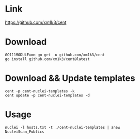 # Link
https://github.com/xm1k3/cent

# Download

```
GO111MODULE=on go get -u github.com/xm1k3/cent
go install github.com/xm1k3/cent@latest
```

# Download && Update templates

```
cent -p cent-nuclei-templates -k
cent update -p cent-nuclei-templates -d
```

# Usage

```
nuclei -l hosts.txt -t ./cent-nuclei-templates | anew NucleiScan_Publics
```
